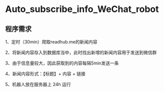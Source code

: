 # Auto_subscribe_info_WeChat_robot

## 程序需求
1、定时（30min）爬取readhub.me的新闻内容

2、将新闻内容存入到数据库当中，此时找出新增的新闻内容用于发送到微信群

3、由于信息量较大，因此获取到的内容每隔5min发送一条

4、新闻内容形式：【标题】+ 内容 + 链接

5、机器人放在服务器上 24h 运行
